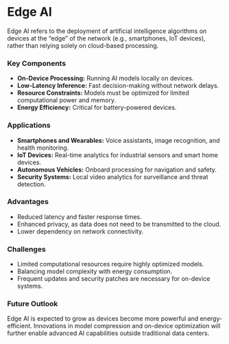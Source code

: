 # Edge AI

Edge AI refers to the deployment of artificial intelligence algorithms on devices at the “edge” of the network (e.g., smartphones, IoT devices), rather than relying solely on cloud-based processing.

### Key Components
- **On-Device Processing:** Running AI models locally on devices.
- **Low-Latency Inference:** Fast decision-making without network delays.
- **Resource Constraints:** Models must be optimized for limited computational power and memory.
- **Energy Efficiency:** Critical for battery-powered devices.

### Applications
- **Smartphones and Wearables:** Voice assistants, image recognition, and health monitoring.
- **IoT Devices:** Real-time analytics for industrial sensors and smart home devices.
- **Autonomous Vehicles:** Onboard processing for navigation and safety.
- **Security Systems:** Local video analytics for surveillance and threat detection.

### Advantages
- Reduced latency and faster response times.
- Enhanced privacy, as data does not need to be transmitted to the cloud.
- Lower dependency on network connectivity.

### Challenges
- Limited computational resources require highly optimized models.
- Balancing model complexity with energy consumption.
- Frequent updates and security patches are necessary for on-device systems.

### Future Outlook
Edge AI is expected to grow as devices become more powerful and energy-efficient. Innovations in model compression and on-device optimization will further enable advanced AI capabilities outside traditional data centers.
